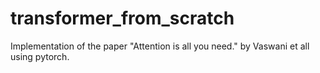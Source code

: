 # transformer_from_scratch
Implementation of the paper "Attention is all you need." by Vaswani et all using pytorch.
